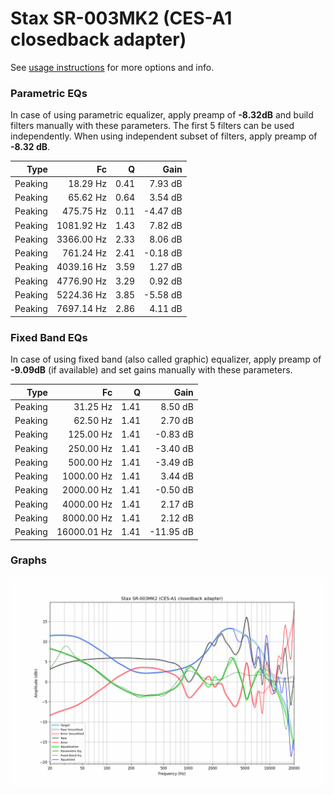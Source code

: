 # Stax SR-003MK2 (CES-A1 closedback adapter)
See [usage instructions](https://github.com/jaakkopasanen/AutoEq#usage) for more options and info.

### Parametric EQs
In case of using parametric equalizer, apply preamp of **-8.32dB** and build filters manually
with these parameters. The first 5 filters can be used independently.
When using independent subset of filters, apply preamp of **-8.32 dB**.

| Type    | Fc         |    Q | Gain     |
|--------:|-----------:|-----:|---------:|
| Peaking | 18.29 Hz   | 0.41 | 7.93 dB  |
| Peaking | 65.62 Hz   | 0.64 | 3.54 dB  |
| Peaking | 475.75 Hz  | 0.11 | -4.47 dB |
| Peaking | 1081.92 Hz | 1.43 | 7.82 dB  |
| Peaking | 3366.00 Hz | 2.33 | 8.06 dB  |
| Peaking | 761.24 Hz  | 2.41 | -0.18 dB |
| Peaking | 4039.16 Hz | 3.59 | 1.27 dB  |
| Peaking | 4776.90 Hz | 3.29 | 0.92 dB  |
| Peaking | 5224.36 Hz | 3.85 | -5.58 dB |
| Peaking | 7697.14 Hz | 2.86 | 4.11 dB  |

### Fixed Band EQs
In case of using fixed band (also called graphic) equalizer, apply preamp of **-9.09dB**
(if available) and set gains manually with these parameters.

| Type    | Fc          |    Q | Gain      |
|--------:|------------:|-----:|----------:|
| Peaking | 31.25 Hz    | 1.41 | 8.50 dB   |
| Peaking | 62.50 Hz    | 1.41 | 2.70 dB   |
| Peaking | 125.00 Hz   | 1.41 | -0.83 dB  |
| Peaking | 250.00 Hz   | 1.41 | -3.40 dB  |
| Peaking | 500.00 Hz   | 1.41 | -3.49 dB  |
| Peaking | 1000.00 Hz  | 1.41 | 3.44 dB   |
| Peaking | 2000.00 Hz  | 1.41 | -0.50 dB  |
| Peaking | 4000.00 Hz  | 1.41 | 2.17 dB   |
| Peaking | 8000.00 Hz  | 1.41 | 2.12 dB   |
| Peaking | 16000.01 Hz | 1.41 | -11.95 dB |

### Graphs
![](./Stax%20SR-003MK2%20(CES-A1%20closedback%20adapter).png)